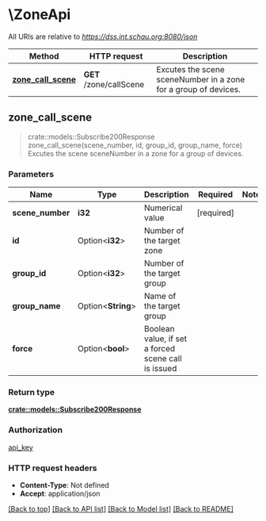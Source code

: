 # \ZoneApi

All URIs are relative to *https://dss.int.schau.org:8080/json*

Method | HTTP request | Description
------------- | ------------- | -------------
[**zone_call_scene**](ZoneApi.md#zone_call_scene) | **GET** /zone/callScene | Excutes the scene sceneNumber in a zone for a group of devices.



## zone_call_scene

> crate::models::Subscribe200Response zone_call_scene(scene_number, id, group_id, group_name, force)
Excutes the scene sceneNumber in a zone for a group of devices.

### Parameters


Name | Type | Description  | Required | Notes
------------- | ------------- | ------------- | ------------- | -------------
**scene_number** | **i32** | Numerical value | [required] |
**id** | Option<**i32**> | Number of the target zone |  |
**group_id** | Option<**i32**> | Number of the target group |  |
**group_name** | Option<**String**> | Name of the target group |  |
**force** | Option<**bool**> | Boolean value, if set a forced scene call is issued |  |

### Return type

[**crate::models::Subscribe200Response**](subscribe_200_response.md)

### Authorization

[api_key](../README.md#api_key)

### HTTP request headers

- **Content-Type**: Not defined
- **Accept**: application/json

[[Back to top]](#) [[Back to API list]](../README.md#documentation-for-api-endpoints) [[Back to Model list]](../README.md#documentation-for-models) [[Back to README]](../README.md)


